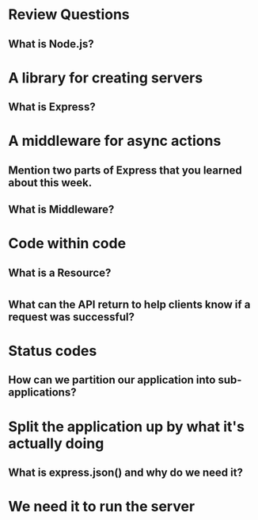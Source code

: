 # Review Questions

## What is Node.js?
# A library for creating servers
## What is Express?
# A middleware for async actions
## Mention two parts of Express that you learned about this week.

## What is Middleware?
# Code within code
## What is a Resource?
#
## What can the API return to help clients know if a request was successful?
# Status codes
## How can we partition our application into sub-applications?
# Split the application up by what it's actually doing 
## What is express.json() and why do we need it?
# We need it to run the server
